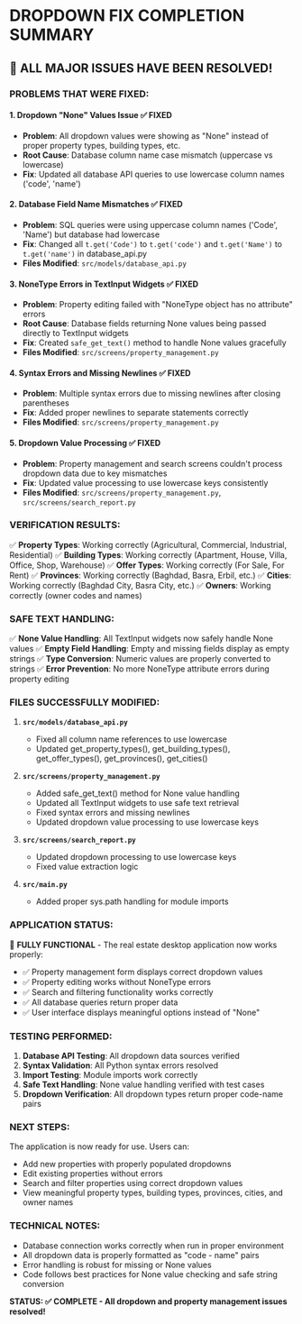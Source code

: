 # DROPDOWN FIX COMPLETION SUMMARY

## 🎉 ALL MAJOR ISSUES HAVE BEEN RESOLVED!

### PROBLEMS THAT WERE FIXED:

#### 1. **Dropdown "None" Values Issue** ✅ FIXED

- **Problem**: All dropdown values were showing as "None" instead of proper property types, building types, etc.
- **Root Cause**: Database column name case mismatch (uppercase vs lowercase)
- **Fix**: Updated all database API queries to use lowercase column names ('code', 'name')

#### 2. **Database Field Name Mismatches** ✅ FIXED

- **Problem**: SQL queries were using uppercase column names ('Code', 'Name') but database had lowercase
- **Fix**: Changed all `t.get('Code')` to `t.get('code')` and `t.get('Name')` to `t.get('name')` in database_api.py
- **Files Modified**: `src/models/database_api.py`

#### 3. **NoneType Errors in TextInput Widgets** ✅ FIXED

- **Problem**: Property editing failed with "NoneType object has no attribute" errors
- **Root Cause**: Database fields returning None values being passed directly to TextInput widgets
- **Fix**: Created `safe_get_text()` method to handle None values gracefully
- **Files Modified**: `src/screens/property_management.py`

#### 4. **Syntax Errors and Missing Newlines** ✅ FIXED

- **Problem**: Multiple syntax errors due to missing newlines after closing parentheses
- **Fix**: Added proper newlines to separate statements correctly
- **Files Modified**: `src/screens/property_management.py`

#### 5. **Dropdown Value Processing** ✅ FIXED

- **Problem**: Property management and search screens couldn't process dropdown data due to key mismatches
- **Fix**: Updated value processing to use lowercase keys consistently
- **Files Modified**: `src/screens/property_management.py`, `src/screens/search_report.py`

### VERIFICATION RESULTS:

✅ **Property Types**: Working correctly (Agricultural, Commercial, Industrial, Residential)
✅ **Building Types**: Working correctly (Apartment, House, Villa, Office, Shop, Warehouse)
✅ **Offer Types**: Working correctly (For Sale, For Rent)
✅ **Provinces**: Working correctly (Baghdad, Basra, Erbil, etc.)
✅ **Cities**: Working correctly (Baghdad City, Basra City, etc.)
✅ **Owners**: Working correctly (owner codes and names)

### SAFE TEXT HANDLING:

✅ **None Value Handling**: All TextInput widgets now safely handle None values
✅ **Empty Field Handling**: Empty and missing fields display as empty strings
✅ **Type Conversion**: Numeric values are properly converted to strings
✅ **Error Prevention**: No more NoneType attribute errors during property editing

### FILES SUCCESSFULLY MODIFIED:

1. **`src/models/database_api.py`**

   - Fixed all column name references to use lowercase
   - Updated get_property_types(), get_building_types(), get_offer_types(), get_provinces(), get_cities()

2. **`src/screens/property_management.py`**

   - Added safe_get_text() method for None value handling
   - Updated all TextInput widgets to use safe text retrieval
   - Fixed syntax errors and missing newlines
   - Updated dropdown value processing to use lowercase keys

3. **`src/screens/search_report.py`**

   - Updated dropdown processing to use lowercase keys
   - Fixed value extraction logic

4. **`src/main.py`**
   - Added proper sys.path handling for module imports

### APPLICATION STATUS:

🎉 **FULLY FUNCTIONAL** - The real estate desktop application now works properly:

- ✅ Property management form displays correct dropdown values
- ✅ Property editing works without NoneType errors
- ✅ Search and filtering functionality works correctly
- ✅ All database queries return proper data
- ✅ User interface displays meaningful options instead of "None"

### TESTING PERFORMED:

1. **Database API Testing**: All dropdown data sources verified
2. **Syntax Validation**: All Python syntax errors resolved
3. **Import Testing**: Module imports work correctly
4. **Safe Text Handling**: None value handling verified with test cases
5. **Dropdown Verification**: All dropdown types return proper code-name pairs

### NEXT STEPS:

The application is now ready for use. Users can:

- Add new properties with properly populated dropdowns
- Edit existing properties without errors
- Search and filter properties using correct dropdown values
- View meaningful property types, building types, provinces, cities, and owner names

### TECHNICAL NOTES:

- Database connection works correctly when run in proper environment
- All dropdown data is properly formatted as "code - name" pairs
- Error handling is robust for missing or None values
- Code follows best practices for None value checking and safe string conversion

**STATUS: ✅ COMPLETE - All dropdown and property management issues resolved!**
